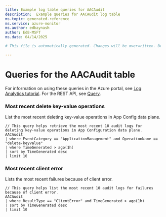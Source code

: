 ```yaml
---
title: Example log table queries for AACAudit
description:  Example queries for AACAudit log table
ms.topic: generated-reference
ms.service: azure-monitor
ms.author: edbaynash
author: EdB-MSFT
ms.date: 04/14/2025

# This file is automatically generated. Changes will be overwritten. Do not change this file directly. 

---
```


# Queries for the AACAudit table

For information on using these queries in the Azure portal, see [Log Analytics tutorial](/azure/azure-monitor/logs/log-analytics-tutorial). For the REST API, see [Query](/rest/api/loganalytics/query).


### Most recent delete key-value operations  


List the most recent deleting key-value operations in App Config data plane.  

```query
// This query helps retrieve the most recent 10 audit logs for deleting key-value operations in App Configuration data plane.
AACAudit
| where EventCategory == "ApplicationManagement" and OperationName == "delete-keyvalue"
| where TimeGenerated > ago(1h)
| sort by TimeGenerated desc
| limit 10

```



### Most recent client error  


Lists the most recent failures because of client error.  

```query
// This query helps list the most recent 10 audit logs for failures because of client error. 
AACAudit
| where ResultType == "ClientError" and TimeGenerated > ago(1h)
| sort by TimeGenerated desc
| limit 10

```

